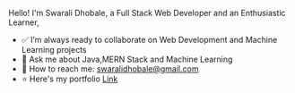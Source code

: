 Hello! I'm Swarali Dhobale, a Full Stack Web Developer and an Enthusiastic Learner,
- ✅ I’m always ready to collaborate on Web Development and Machine Learning projects
- 🔆 Ask me about Java,MERN Stack and Machine Learning
- 📧 How to reach me: swaralidhobale@gmail.com
- ⭐ Here's my portfolio [Link](https://swarali-portfolio.netlify.app)
